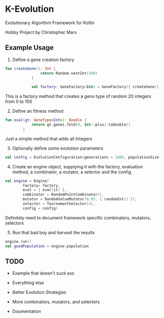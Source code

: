 # K-Evolution

Evolutionary Algorithm Framework for Kotlin

Hobby Project by Christopher Marx

## Example Usage

1. Define a gene creation factory 
```kotlin
fun createGene(): Int {
                return Random.nextInt(100)
            }
            
            val factory: GeneFactory<Int> = GeneFactory({ createGene() }, 20)
```
This is a factory method that creates a geno type of random 20 integers from 0 to 100

2. Define an fitness method

```kotlin
fun eval(gt: GenoType<Int>): Double {
            return gt.genes.fold(0, Int::plus).toDouble()
        }
```
Just a simple method that adds all Integers

3. Optionally define some evolution parameters

```kotlin
val config = EvolutionConfiguration(generations = 1000, populationSize = 200)
```

4. Create an engine object, supplying it with the factory, evaluation method, a combinator, a mutator, a selector and the config.

```kotlin
val engine = Engine(
        factory= factory, 
        eval = { eval(it) },
        combinator = RandomPointCombinator(),
        mutator = RandomValueMutator(0.05, { randomInt() }),
        selector = TournamentSelector(4),
        config = config)
```
Definitely need to document framework specific combinators, mutators, selectors

5. Run that bad boy and harvest the results 

```kotlin
engine.run()
val goodPopulation = engine.population
```





## TODO
+ Example that doesn't suck ass 

+ Everything else

+ Better Evolution Strategies

+ More combinators, mutators, and selectors

+ Doumentation